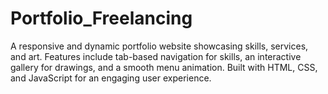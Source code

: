 # Portfolio_Freelancing
A responsive and dynamic portfolio website showcasing skills, services, and art. Features include tab-based navigation for skills, an interactive gallery for drawings, and a smooth menu animation. Built with HTML, CSS, and JavaScript for an engaging user experience.
